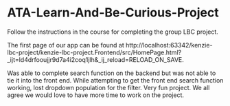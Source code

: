 # ATA-Learn-And-Be-Curious-Project

Follow the instructions in the course for completing the group LBC project.

The first page of our app can be found at http://localhost:63342/kenzie-lbc-project/kenzie-lbc-project.Frontend/src/HomePage.html?_ijt=ld4drfooujjr9d7a4i2coq1jlh&_ij_reload=RELOAD_ON_SAVE.


Was able to complete search function on the backend but was not able to tie it into the front end. While attempting to get the front end search function working, lost dropdown population for the filter. Very fun project. We all agree we would love to have more time to work on the project.